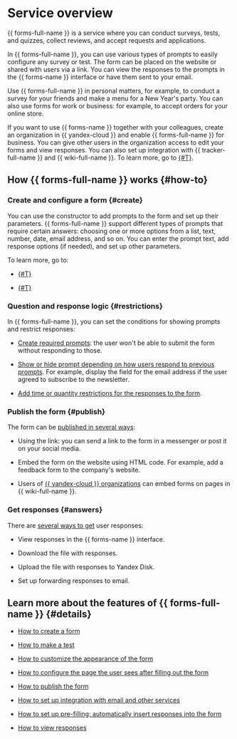# Service overview

{{ forms-full-name }} is a service where you can conduct surveys, tests, and quizzes, collect reviews, and accept requests and applications.

In {{ forms-full-name }}, you can use various types of prompts to easily configure any survey or test. The form can be placed on the website or shared with users via a link. You can view the responses to the prompts in the {{ forms-name }} interface or have them sent to your email.

Use {{ forms-full-name }} in personal matters, for example, to conduct a survey for your friends and make a menu for a New Year's party. You can also use forms for work or business: for example, to accept orders for your online store.

If you want to use {{ forms-name }} together with your colleagues, create an organization in {{ yandex-cloud }} and enable {{ forms-full-name }} for business. You can give other users in the organization access to edit your forms and view responses. You can also set up integration with {{ tracker-full-name }} and {{ wiki-full-name }}. To learn more, go to [{#T}](forms-for-org.md).

## How {{ forms-full-name }} works {#how-to}

### Create and configure a form {#create}

You can use the constructor to add prompts to the form and set up their parameters. {{ forms-full-name }} support different types of prompts that require certain answers: choosing one or more options from a list, text, number, date, email address, and so on. You can enter the prompt text, add response options (if needed), and set up other parameters.

To learn more, go to:

- [{#T}](quick-guide.md)

- [{#T}](blocks-ref/blocks-reference.md)

### Question and response logic {#restrictions}

In {{ forms-full-name }}, you can set the conditions for showing prompts and restrict responses:

- [Create required prompts](add-questions.md#params): the user won't be able to submit the form without responding to those.

- [Show or hide prompt depending on how users respond to previous prompts](add-questions.md#conditions). For example, display the field for the email address if the user agreed to subscribe to the newsletter.

- [Add time or quantity restrictions for the responses to the form](restrictions.md).

### Publish the form {#publish}

The form can be [published in several ways](publish.md):

- Using the link: you can send a link to the form in a messenger or post it on your social media.

- Embed the form on the website using HTML code. For example, add a feedback form to the company's website.

- Users of [{{ yandex-cloud }} organizations](forms-for-org.md) can embed forms on pages in {{ wiki-full-name }}.

### Get responses {#answers}

There are [several ways to get](answers.md) user responses:

- View responses in the {{ forms-name }} interface.

- Download the file with responses.

- Upload the file with responses to Yandex&#160;Disk.

- Set up forwarding responses to email.

## Learn more about the features of {{ forms-full-name }} {#details}

- [How to create a form](new-form.md)

- [How to make a test](tests.md)

- [How to customize the appearance of the form](appearance.md)

- [How to configure the page the user sees after filling out the form](success-page.md)

- [How to publish the form](publish.md)

- [How to set up integration with email and other services](notifications.md)

- [How to set up pre-filling: automatically insert responses into the form](pre-fill.md)

- [How to view responses](answers.md)

